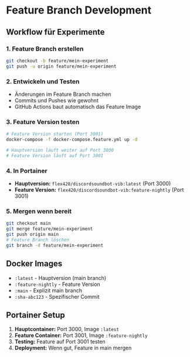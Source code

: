 # Feature Branch Development

## Workflow für Experimente

### 1. Feature Branch erstellen
```bash
git checkout -b feature/mein-experiment
git push -u origin feature/mein-experiment
```

### 2. Entwickeln und Testen
- Änderungen im Feature Branch machen
- Commits und Pushes wie gewohnt
- GitHub Actions baut automatisch das Feature Image

### 3. Feature Version testen
```bash
# Feature Version starten (Port 3001)
docker-compose -f docker-compose.feature.yml up -d

# Hauptversion läuft weiter auf Port 3000
# Feature Version läuft auf Port 3001
```

### 4. In Portainer
- **Hauptversion:** `flex420/discordsoundbot-vib:latest` (Port 3000)
- **Feature Version:** `flex420/discordsoundbot-vib:feature-nightly` (Port 3001)

### 5. Mergen wenn bereit
```bash
git checkout main
git merge feature/mein-experiment
git push origin main
# Feature Branch löschen
git branch -d feature/mein-experiment
```

## Docker Images
- `:latest` - Hauptversion (main branch)
- `:feature-nightly` - Feature Version
- `:main` - Explizit main branch
- `:sha-abc123` - Spezifischer Commit

## Portainer Setup
1. **Hauptcontainer:** Port 3000, Image `:latest`
2. **Feature Container:** Port 3001, Image `:feature-nightly`
3. **Testing:** Feature auf Port 3001 testen
4. **Deployment:** Wenn gut, Feature in main mergen
